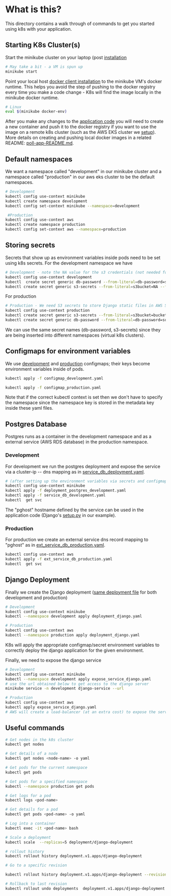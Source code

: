 
# What is this?
This directory contains a walk through of commands to get you started using  k8s with your application.

## Starting K8s Cluster(s)

Start the minikube cluster on your laptop (post [installation](https://kubernetes.io/docs/tasks/tools/install-minikube/)
```bash
# May take a bit - a VM is spun up
minikube start
```

Point your local host [docker client installation](https://docs.docker.com/install/) to the minikube VM's docker runtime. This helps you avoid the step of pushing to the docker registry every time you make a code change - K8s will find the image locally in the minikube docker runtime.
```bash
# Linux
eval $(minikube docker-env)
``` 

After you make any changes to the [application code](/django-poll-project) you will need to create a new container and push it to the docker registry if you want to use the image on a remote k8s cluster (such as the AWS EKS cluster we [setup](/aws-k8s-pgdb-with-terraform/aws-kubernetes/aws-k8s-README.md)). More details on creating and pushing local docker images in a related README: [poll-app-README.md](/django-poll-project/poll-app-README.md).

## Default namespaces
We want a namespace called "development" in our minikube cluster and a namespace called "production" in our aws eks cluster to be the default namespaces.

```bash
# Development
kubectl config use-context minikube
kubectl create namespace development
kubectl config set-context minikube --namespace=development

 #Production
kubectl config use-context aws
kubectl create namespace production
kubectl config set-context aws --namespace=production
```

## Storing secrets
Secrets that show up as environment variables inside pods need to be set using k8s secrets.
For the development namespace we have
```bash
# Development - note the NA value for the s3 credentials (not needed for development)
kubectl config use-context development
kubectl  create secret generic db-password --from-literal=db-password=superSecret
kubectl create secret generic s3-secrets --from-literal=s3bucket=NA --from-literal=s3accesskey=NA --from-literal=s3secretkey=NA
```

For production
```bash
# Production - We need S3 secrets to store Django static files in AWS S3 for our example.
kubectl config use-context production
kubectl create secret generic s3-secrets --from-literal=s3bucket=bucket_name --from-literal=s3accesskey=substitute_access_key --from-literal=s3secretkey=substitute_secret_key
kubectl create secret generic db-password --from-literal=db-password=substitute_password
```
We can use the same secret names (db-password, s3-secrets) since they are being inserted into different namespaces (virtual k8s clusters).

## Configmaps for environment variables
We use [development](configmap_development.yaml) and [production](configmap_production) configmaps; their keys become environment variables inside of pods.

```bash
kubectl apply -f configmap_development.yaml

kubectl apply -f configmap_production.yaml
```

Note that if the correct kubectl context is set then we don't have to specify the namespace since the namespace key is stored in the metadata key inside these yaml files.

## Postgres Database
Postgres runs as a container in the development namespace and as a external service (AWS RDS database) in the production namespace. 

### Development
For development we run the postgres deployment and expose the service via a cluster-ip -- dns mapping as in [service_db_deployment.yaml](service_db_deployment.yaml).
```bash
# (after setting up the environment variables via secrets and configmap above)
kubectl config use-context minikube
kubectl apply -f deployment_postgres_development.yaml
kubectl apply -f service_db_development.yaml
kubectl  get svc
```
The "pghost" hostname defined by the service can be used in the application code (Django's [setup.py](/django-poll-project/kube101/kube101/settings.py) in our example).

### Production
For production we create an external service dns record mapping to "pghost" as in [ext_service_db_production.yaml](/kubecode/ext_service_db_production.yaml).
```bash
kubectl config use-context aws
kubectl apply -f ext_service_db_production.yaml
kubectl  get svc
```

## Django Deployment
Finally we create the Django deployment ([same deployment file](deployment_django.yaml) for both development and production)
```bash
# Development
kubectl config use-context minikube
kubectl --namespace development apply deployment_django.yaml

# Production
kubectl config use-context aws
kubectl --namespace production apply deployment_django.yaml
```
K8s will apply the appropriate configmap/secret environment variables to correctly deploy the django application for the given environment.

Finally, we need to expose the django service
```bash
# Development
kubectl config use-context minikube
kubectl --namespace development apply expose_service_django.yaml
# use the url obtained below to get access to the django server
minikube service -n development django-service --url

# Production
kubectl config use-context aws
kubectl apply expose_service_django.yaml
# AWS will create a load-balancer (at an extra cost) to expose the service. Please wait for ~5 minutes before the AWS loadbalancer becomes available.

```

## Useful commands
```bash
# Get nodes in the k8s cluster
kubectl get nodes

# Get details of a node
kubectl get nodes <node-name> -o yaml

# Get pods for the current namespace
kubectl get pods

# Get pods for a specified namespace
kubectl --namespace production get pods

# Get logs for a pod
kubectl logs <pod-name>

# Get details for a pod
kubectl get pods <pod-name> -o yaml

# Log into a container
kubectl exec -it <pod-name> bash

# Scale a deployment
kubectl scale  --replicas=5 deployment/django-deployment

# rollout history
kubectl rollout history deployment.v1.apps/django-deployment

# Go to a specific revision

kubectl rollout history deployment.v1.apps/django-deployment --revision=2

# Rollback to last revision
kubectl rollout undo deployments  deployment.v1.apps/django-deployment
```
